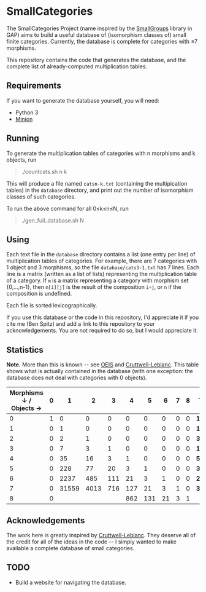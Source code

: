 # SmallCategories

The SmallCategories Project (name inspired by the [SmallGroups](https://docs.gap-system.org/pkg/smallgrp/doc/chap1.html) library in GAP) aims to build a useful database of (isomorphism classes of) small finite categories. Currently, the database is complete for categories with ≤7 morphisms.

This repository contains the code that generates the database, and the complete list of already-computed multiplication tables.

## Requirements

If you want to generate the database yourself, you will need:

* Python 3
* [Minion](https://github.com/minion/minion)

## Running

To generate the multiplication tables of categories with n morphisms and k objects, run

> ./countcats.sh n k

This will produce a file named `catsn-k.txt` (containing the multipication tables) in the `database` directory, and print out the number of isomorphism classes of such categories.

To run the above command for all 0≤k≤n≤N, run

> ./gen_full_database.sh N

## Using

Each text file in the `database` directory contains a list (one entry per line) of multiplication tables of categories. For example, there are 7 categories with 1 object and 3 morphisms, so the file `database/cats3-1.txt` has 7 lines. Each line is a matrix (written as a list of lists) representing the multiplication table of a category. If `m` is a matrix representing a category with morphism set {0,...,n-1}, then `m[i][j]` is the result of the composition `i∘j`, or `n` if the composition is undefined.

Each file is sorted lexicographically.

If you use this database or the code in this repository, I'd appreciate it if you cite me (Ben Spitz) and add a link to this repository to your acknowledgements. You are not required to do so, but I would appreciate it.

## Statistics

**Note.** More than this is known -- see [OEIS](https://oeis.org/A125696) and [Cruttwell-Leblanc](https://www.reluctantm.com/gcruttw/publications/ams2014CruttwellCountingFiniteCats.pdf). This table shows what is actually contained in the database (with one exception: the database does not deal with categories with 0 objects).

| Morphisms ↓ / Objects → | 0 | 1     | 2    | 3   | 4   | 5   | 6  | 7 | 8 | Total     |
|-------------------------|---|-------|------|-----|-----|-----|----|---|---|-----------|
| 0                       | 1 | 0     | 0    | 0   | 0   | 0   | 0  | 0 | 0 | **1**     |
| 1                       | 0 | 1     | 0    | 0   | 0   | 0   | 0  | 0 | 0 | **1**     |
| 2                       | 0 | 2     | 1    | 0   | 0   | 0   | 0  | 0 | 0 | **3**     |
| 3                       | 0 | 7     | 3    | 1   | 0   | 0   | 0  | 0 | 0 | **11**    |
| 4                       | 0 | 35    | 16   | 3   | 1   | 0   | 0  | 0 | 0 | **55**    |
| 5                       | 0 | 228   | 77   | 20  | 3   | 1   | 0  | 0 | 0 | **329**   |
| 6                       | 0 | 2237  | 485  | 111 | 21  | 3   | 1  | 0 | 0 | **2858**  |
| 7                       | 0 | 31559 | 4013 | 716 | 127 | 21  | 3  | 1 | 0 | **36440** |
| 8                       | 0 |       |      |     | 862 | 131 | 21 | 3 | 1 |           |

## Acknowledgements

The work here is greatly inspired by [Cruttwell-Leblanc](https://www.reluctantm.com/gcruttw/publications/ams2014CruttwellCountingFiniteCats.pdf). They deserve all of the credit for all of the ideas in the code -- I simply wanted to make available a complete database of small categories.

## TODO

* Build a website for navigating the database.